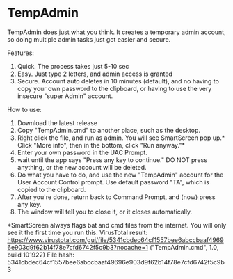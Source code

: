 # TempAdmin
TempAdmin does just what you think. It creates a temporary admin account, so doing multiple admin tasks just got easier and secure.

Features:
1. Quick. The process takes just 5-10 sec
2. Easy. Just type 2 letters, and admin access is granted
3. Secure. Account auto deletes in 10 minutes (default), and no having to copy your own password to the clipboard, or having to use the very insecure "super Admin" account.


How to use:
1. Download the latest release
2. Copy "TempAdmin.cmd" to another place, such as the desktop. 
3. Right click the file, and run as admin. You will see SmartScreen pop up.* Click "More info", then in the bottom, click "Run anyway."*
4. Enter your own password in the UAC Prompt.
5. wait until the app says "Press any key to continue." DO NOT press anything, or the new account will be deleted.
6. Do what you have to do, and use the new "TempAdmin" account for the User Account Control prompt. Use default password "TA", which is copied to the clipboard.
7. After you're done, return back to Command Prompt, and (now) press any key.
8. The window will tell you to close it, or it closes automatically.

*SmartScreen always flags bat and cmd files from the internet. You will only see it the first time you run this. 
VirusTotal result: https://www.virustotal.com/gui/file/5341cbdec64cf1557bee6abccbaaf49696e903d9f62b14f78e7cfd6742f5c9b3?nocache=1 
("TempAdmin.cmd", 1.0, build 101922)
File hash: 5341cbdec64cf1557bee6abccbaaf49696e903d9f62b14f78e7cfd6742f5c9b3


